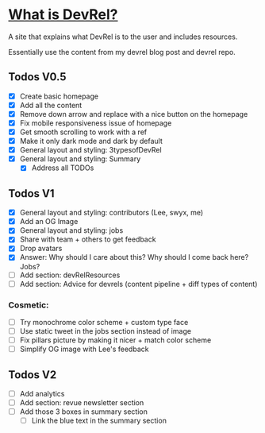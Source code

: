 # [What is DevRel?](https://www.whatisdevrel.com/)

A site that explains what DevRel is to the user and includes resources.

Essentially use the content from my devrel blog post and devrel repo.

## Todos V0.5

- [x] Create basic homepage
- [x] Add all the content
- [x] Remove down arrow and replace with a nice button on the homepage
- [x] Fix mobile responsiveness issue of homepage
- [x] Get smooth scrolling to work with a ref
- [x] Make it only dark mode and dark by default
- [x] General layout and styling: 3typesofDevRel
- [x] General layout and styling: Summary
  - [x] Address all TODOs

## Todos V1
- [x] General layout and styling: contributors (Lee, swyx, me)
- [x] Add an OG Image
- [x] General layout and styling: jobs
- [x] Share with team + others to get feedback
- [x] Drop avatars
- [x] Answer: Why should I care about this? Why should I come back here? Jobs?
- [ ] Add section: devRelResources
- [ ] Add section: Advice for devrels (content pipeline + diff types of content)

### Cosmetic:
- [ ] Try monochrome color scheme + custom type face
- [ ] Use static tweet in the jobs section instead of image
- [ ] Fix pillars picture by making it nicer + match color scheme
- [ ] Simplify OG image with Lee's feedback

## Todos V2
- [ ] Add analytics
- [ ] Add section: revue newsletter section
- [ ] Add those 3 boxes in summary section
  - [ ] Link the blue text in the summary section
